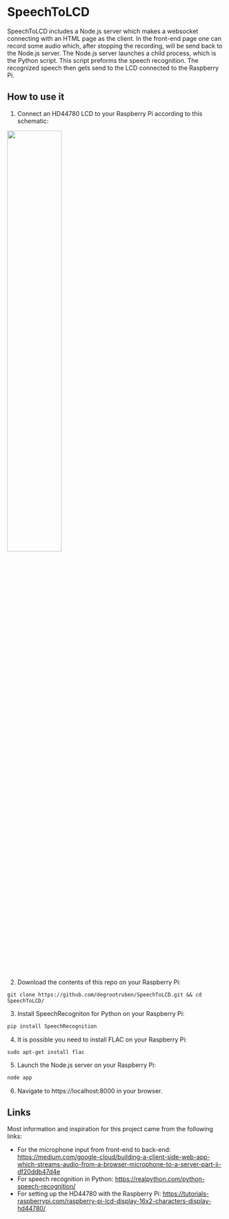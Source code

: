 # SpeechToLCD
SpeechToLCD includes a Node.js server which makes a websocket connecting with an HTML page as the client. In the front-end page one can record some audio which, after stopping the recording, will be send back to the Node.js server. The Node.js server launches a child process, which is the Python script. This script preforms the speech recognition. The recognized speech then gets send to the LCD connected to the Raspberry Pi.


## How to use it
1. Connect an HD44780 LCD to your Raspberry Pi according to this schematic:
<img src="https://tutorials-raspberrypi.de/wp-content/uploads/2014/08/lcd_Steckplatine.png" width=50% height=50%>

2. Download the contents of this repo on your Raspberry Pi:
```
git clone https://github.com/degrootruben/SpeechToLCD.git && cd SpeechToLCD/
```

3. Install SpeechRecogniton for Python on your Raspberry Pi:
```python
pip install SpeechRecognition
```

4. It is possible you need to install FLAC on your Raspberry Pi:
```
sudo apt-get install flac
```

5. Launch the Node.js server on your Raspberry Pi:
```javascript
node app
```

6. Navigate to https://localhost:8000 in your browser.


## Links
Most information and inspiration for this project came from the following links:
- For the microphone input from front-end to back-end: https://medium.com/google-cloud/building-a-client-side-web-app-which-streams-audio-from-a-browser-microphone-to-a-server-part-ii-df20ddb47d4e
- For speech recognition in Python: https://realpython.com/python-speech-recognition/
- For setting up the HD44780 with the Raspberry Pi: https://tutorials-raspberrypi.com/raspberry-pi-lcd-display-16x2-characters-display-hd44780/
